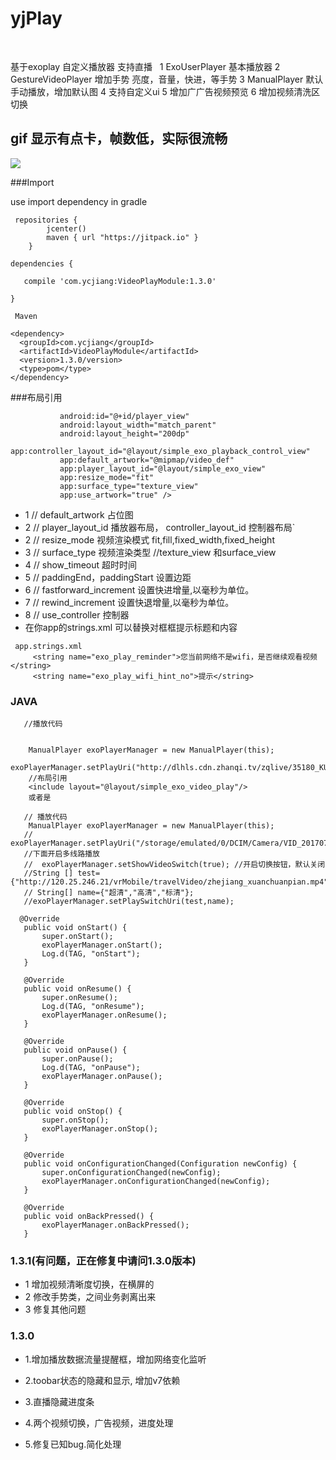 # yjPlay
 
 
 基于exoplay 自定义播放器 支持直播
  
 1 ExoUserPlayer  基本播放器
 2 GestureVideoPlayer   增加手势  亮度，音量，快进，等手势
 3 ManualPlayer  默认手动播放，增加默认图
 4 支持自定义ui
 5 增加广广告视频预览
 6 增加视频清洗区切换

 ## gif 显示有点卡，帧数低，实际很流畅

 ![](sss.gif)

 ###Import

 use     import dependency in gradle
 
```
 repositories {
        jcenter()
        maven { url "https://jitpack.io" }
    }
    
dependencies {

   compile 'com.ycjiang:VideoPlayModule:1.3.0'

}

 Maven

<dependency>
  <groupId>com.ycjiang</groupId>
  <artifactId>VideoPlayModule</artifactId>
  <version>1.3.0/version>
  <type>pom</type>
</dependency>

```


 ###布局引用
 ```<com.google.android.exoplayer2.ui.SimpleExoPlayerView
            android:id="@+id/player_view"
            android:layout_width="match_parent"
            android:layout_height="200dp"
            app:controller_layout_id="@layout/simple_exo_playback_control_view"
            app:default_artwork="@mipmap/video_def"
            app:player_layout_id="@layout/simple_exo_view"
            app:resize_mode="fit"
            app:surface_type="texture_view"
            app:use_artwork="true" />

```
 * 1     //   default_artwork  占位图
 * 2     //   player_layout_id  播放器布局， controller_layout_id  控制器布局`
 * 2     //   resize_mode  视频渲染模式 fit,fill,fixed_width,fixed_height
 * 3     //  surface_type 视频渲染类型 //texture_view 和surface_view
 * 4     //  show_timeout  超时时间
 * 5     //  paddingEnd，paddingStart 设置边距
 * 6     //  fastforward_increment  设置快进增量,以毫秒为单位。
 * 7     //  rewind_increment  设置快退增量,以毫秒为单位。
 * 8     //  use_controller   控制器
 * 在你app的strings.xml  可以替换对框框提示标题和内容
```
 app.strings.xml
     <string name="exo_play_reminder">您当前网络不是wifi，是否继续观看视频</string>
     <string name="exo_play_wifi_hint_no">提示</string>
 ```
 ###  JAVA
 ```
    //播放代码


     ManualPlayer exoPlayerManager = new ManualPlayer(this);
      exoPlayerManager.setPlayUri("http://dlhls.cdn.zhanqi.tv/zqlive/35180_KUDhx.m3u8");
     //布局引用
     <include layout="@layout/simple_exo_video_play"/>
     或者是

    // 播放代码
     ManualPlayer exoPlayerManager = new ManualPlayer(this);
    // exoPlayerManager.setPlayUri("/storage/emulated/0/DCIM/Camera/VID_20170717_011150.mp4");
    //下面开启多线路播放
    //  exoPlayerManager.setShowVideoSwitch(true); //开启切换按钮，默认关闭
    //String [] test={"http://120.25.246.21/vrMobile/travelVideo/zhejiang_xuanchuanpian.mp4","http://120.25.246.21/vrMobile/travelVideo/zhejiang_xuanchuanpian.mp4","http://120.25.246.21/vrMobile/travelVideo/zhejiang_xuanchuanpian.mp4"};
    // String[] name={"超清","高清","标清"};
    //exoPlayerManager.setPlaySwitchUri(test,name);
 ```
 ```
   @Override
    public void onStart() {
        super.onStart();
        exoPlayerManager.onStart();
        Log.d(TAG, "onStart");
    }

    @Override
    public void onResume() {
        super.onResume();
        Log.d(TAG, "onResume");
        exoPlayerManager.onResume();
    }

    @Override
    public void onPause() {
        super.onPause();
        Log.d(TAG, "onPause");
        exoPlayerManager.onPause();
    }

    @Override
    public void onStop() {
        super.onStop();
        exoPlayerManager.onStop();
    }

    @Override
    public void onConfigurationChanged(Configuration newConfig) {
        super.onConfigurationChanged(newConfig);
        exoPlayerManager.onConfigurationChanged(newConfig);
    }

    @Override
    public void onBackPressed() {
        exoPlayerManager.onBackPressed();
    }
 ```

 ### 1.3.1(有问题，正在修复中请问1.3.0版本)
 * 1 增加视频清晰度切换，在横屏的
 * 2 修改手势类，之间业务剥离出来
 * 3  修复其他问题

 ### 1.3.0
 * 1.增加播放数据流量提醒框，增加网络变化监听

 * 2.toobar状态的隐藏和显示,  增加v7依赖

 * 3.直播隐藏进度条

 * 4.两个视频切换，广告视频，进度处理

 * 5.修复已知bug.简化处理


